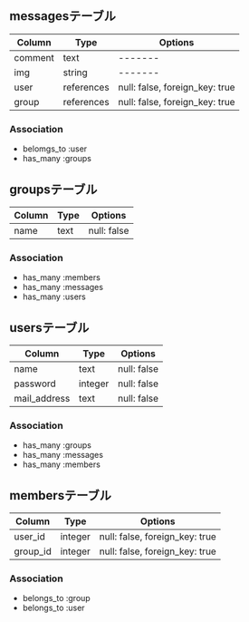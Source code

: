 ## messagesテーブル

|Column|Type|Options|
|------|----|-------|
|comment|text|-------|
|img|string|-------|
|user|references|null: false, foreign_key: true|
|group|references|null: false, foreign_key: true|

### Association
- belomgs_to :user
- has_many :groups

## groupsテーブル

|Column|Type|Options|
|------|----|-------|
|name|text|null: false|



### Association
- has_many :members
- has_many :messages
- has_many :users

## usersテーブル

|Column|Type|Options|
|------|----|-------|
|name|text|null: false|
|password|integer|null: false|
|mail_address|text|null: false|

### Association
- has_many :groups
- has_many :messages
- has_many :members

## membersテーブル

|Column|Type|Options|
|------|----|-------|
|user_id|integer|null: false, foreign_key: true|
|group_id|integer|null: false, foreign_key: true|

### Association
- belongs_to :group
- belongs_to :user
